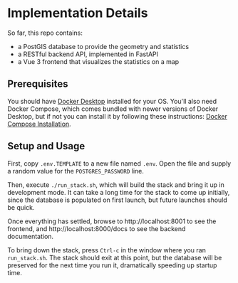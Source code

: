 # Implementation Details

So far, this repo contains:
- a PostGIS database to provide the geometry and statistics
- a RESTful backend API, implemented in FastAPI
- a Vue 3 frontend that visualizes the statistics on a map

## Prerequisites

You should have [Docker Desktop](https://docs.docker.com/get-docker/) installed
for your OS. You'll also need Docker Compose, which comes bundled with newer
versions of Docker Desktop, but if not you can install it by following these
instructions: [Docker Compose
Installation](https://docs.docker.com/compose/install/).

## Setup and Usage

First, copy `.env.TEMPLATE` to a new file named `.env`. Open the file and supply
a random value for the `POSTGRES_PASSWORD` line.

Then, execute `./run_stack.sh`, which will build the stack and bring it up in
development mode. It can take a long time for the stack to come up initially,
since the database is populated on first launch, but future launches should be
quick.

Once everything has settled, browse to http://localhost:8001 to see the
frontend, and http://localhost:8000/docs to see the backend documentation.

To bring down the stack, press `Ctrl-c` in the window where you ran
`run_stack.sh`. The stack should exit at this point, but the database will be
preserved for the next time you run it, dramatically speeding up startup time.
